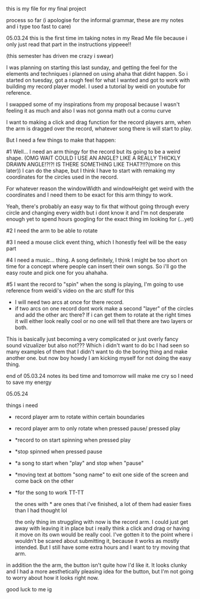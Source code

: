this is my file for my final project


process so far
(i apologise for the informal grammar, these are my notes and i type too fast to care)

05.03.24 
this is the first time im taking notes in my Read Me file because i only just read that part in the instructions yippeee!!

(this semester has driven me crazy i swear)

I was planning on starting this last sunday, and getting the feel for the elements and techniques i planned on using 
ahaha that didnt happen. So i started on tuesday, got a rough feel for what I wanted and got to work with building my record player model. I used a tutorial by weidi on youtube for reference.

I swapped some of my inspirations from my proposal because I wasn't feeling it as much and also I was not gonna math out a cornu curve 

I want to making a click and drag function for the record players arm, when the arm is dragged over the record, whatever song there is will start to play. 

But I need a few things to make that happen:

#1 Well... I need an arm thingy for the record but its going to be a weird shape. (OMG WAIT COULD I USE AN ANGLE? LIKE A REALLY THICKLY DRAWN ANGLE!?!?! IS THERE SOMETHING LIKE THAT?!!?(more on this later)) I can do the shape, but I think I have to start with remaking my coordinates for the circles used in the record. 

For whatever reason the windowWidth and windowHeight get weird with the coordinates and I need them to be exact for this arm thingy to work. 

Yeah, there's probably an easy way to fix that without going through every circle and changing every width but i dont know it and I'm not desperate enough yet to spend hours googling for the exact thing im looking for (...yet)

#2 I need the arm to be able to rotate

#3 I need a mouse click event thing, which I honestly feel will be the easy part 

#4 I need a music... thing. A song definitely, I think I might be too short on time for a concept  where people can insert their own songs. So i'll go the easy route and pick one for you ahahaha. 

#5 I want the record to "spin" when the song is playing, I'm going to use reference from weidi's video on the arc stuff for this 

- I will need two arcs at once for there record.
- if two arcs on one record dont work make a second "layer" of the circles and add the other arc there? If i can get them to rotate at the right times it will either look really cool or no one will tell that there are two layers or both. 

This is basically just becoming a very complicated or just overly fancy sound vizualizer but also not??? Which i didn't want to do bc I had seen so many examples of them that I didn't want to do the boring thing and make another one. but now boy howdy I am kicking myself for not doing the easy thing. 

end of 05.03.24 notes its bed time and tomorrow will make me cry so I need to save my energy 


05.05.24

things i need

- record player arm to rotate within certain boundaries

- record player arm to only rotate when pressed pause/ pressed play

- *record to on start spinning when pressed play

- *stop spinned when pressed pause

- *a song to start when "play" and stop when "pause"

- *moving text at bottom "song name" to exit one side of the screen and come back on the other

- *for the song to work TT-TT

  the ones with * are ones that i've finished, a lot of them had easier fixes than I had thought lol

  the only thing im struggling with now is the record arm. I could just get away with leaving it in place but i really think a click and drag or having it move on its own would be really cool. I've gotten it to the point where i wouldn't be scared about submitting it, because it works as mostly intended. But I still have some extra hours and I want to try moving that arm.

in addition the the arm, the button isn't quite how I'd like it. It looks clunky and I had a more aesthetically pleasing idea for the button, but I'm not going to worry about how it looks right now. 

good luck to me ig









